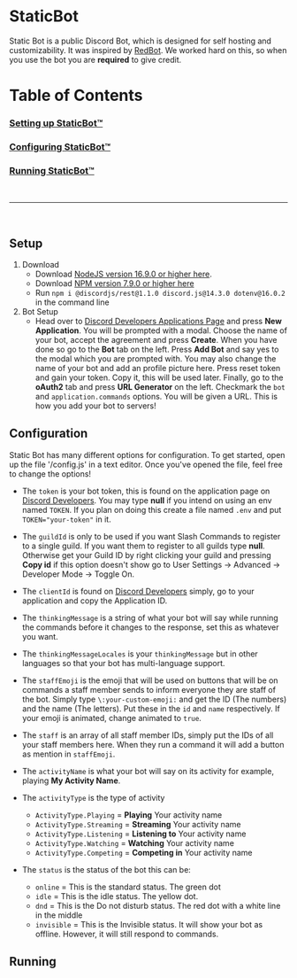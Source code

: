 # StaticBot

Static Bot is a public Discord Bot, which is designed for self hosting and customizability. It was inspired by [RedBot](https://github.com/Cog-Creators/Red-DiscordBot).
We worked hard on this, so when you use the bot you are **required** to give credit.

# Table of Contents

### [Setting up StaticBot™️](#setup)

### [Configuring StaticBot™️](#configuration)

### [Running StaticBot™️](#running)

<br>

---

<br>

## Setup

1. Download
   - Download [NodeJS version 16.9.0 or higher here](https://nodejs.org/en/download/current/).
   - Download [NPM version 7.9.0 or higher here]()
   - Run `npm i @discordjs/rest@1.1.0 discord.js@14.3.0 dotenv@16.0.2` in the command line
2. Bot Setup
	- Head over to [Discord Developers Applications Page](https://discord.com/developers/applications) and press **New Application**. You will be prompted with a modal. Choose the name of your bot, accept the agreement and press **Create**. When you have done so go to the **Bot** tab on the left. Press **Add Bot** and say yes to the modal which you are prompted with. You may also change the name of your bot and add an profile picture here. Press reset token and gain your token. Copy it, this will be used later. Finally, go to the **oAuth2** tab and press **URL Generator** on the left. Checkmark the `bot` and `application.commands` options. You will be given a URL. This is how you add your bot to servers!

## Configuration

Static Bot has many different options for configuration. To get started, open up the file '/config.js' in a text editor. Once you've opened the file, feel free to change the options!

- The `token` is your bot token, this is found on the application page on [Discord Developers](https://discord.com/developers/applications). You may type **null** if you intend on using an env named `TOKEN`. If you plan on doing this create a file named `.env` and put `TOKEN="your-token"` in it.

- The `guildId` is only to be used if you want Slash Commands to register to a single guild. If you want them to register to all guilds type **null**. Otherwise get your Guild ID by right clicking your guild and pressing **Copy id** if this option doesn't show go to User Settings -> Advanced -> Developer Mode -> Toggle On.

- The `clientId` is found on [Discord Developers](https://discord.com/developers/applications) simply, go to your application and copy the Application ID.

- The `thinkingMessage` is a string of what your bot will say while running the commands before it changes to the response, set this as whatever you want.

- The `thinkingMessageLocales` is your `thinkingMessage` but in other languages so that your bot has multi-language support.

- The `staffEmoji` is the emoji that will be used on buttons that will be on commands a staff member sends to inform everyone they are staff of the bot. Simply type `\:your-custom-emoji:` and get the ID (The numbers) and the name (The letters). Put these in the `id` and `name` respectively. If your emoji is animated, change animated to `true`.

- The `staff` is an array of all staff member IDs, simply put the IDs of all your staff members here. When they run a command it will add a button as mention in `staffEmoji`.

- The `activityName` is what your bot will say on its activity for example, playing **My Activity Name**.

- The `activityType` is the type of activity
   - `ActivityType.Playing` = **Playing** Your activity name
   - `ActivityType.Streaming` = **Streaming** Your activity name
   - `ActivityType.Listening` = **Listening to** Your activity name
   - `ActivityType.Watching` = **Watching** Your activity name
   - `ActivityType.Competing` = **Competing in** Your activity name

- The `status` is the status of the bot this can be:
   - `online` = This is the standard status. The green dot
   - `idle` = This is the idle status. The yellow dot.
   - `dnd` = This is the Do not disturb status. The red dot with a white line in the middle
   - `invisible` = This is the Invisible status. It will show your bot as offline. However, it will still respond to commands.


## Running
